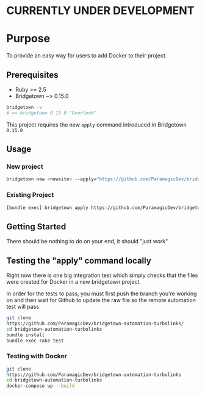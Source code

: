 # CURRENTLY UNDER DEVELOPMENT

# Purpose

To provide an easy way for users to add Docker to their project.

## Prerequisites

- Ruby >= 2.5
- Bridgetown ~> 0.15.0

```bash
bridgetown -v
# => bridgetown 0.15.0 "Overlook"
```

This project requires the new `apply` command introduced in Bridgetown
`0.15.0`

## Usage

### New project

```bash
bridgetown new <newsite> --apply="https://github.com/ParamagicDev/bridgetown-automation-turbolinks"
```

### Existing Project

```bash
[bundle exec] bridgetown apply https://github.com/ParamagicDev/bridgetown-automation-turbolinks
```

## Getting Started

There should be nothing to do on your end, it should "just work"

## Testing the "apply" command locally

Right now there is one big integration test which simply
checks that the files were created for Docker in a new bridgetown project.

In order for the tests to pass, you must first push the branch you're working on and then
wait for Github to update the raw file so the remote automation test will pass

```bash
git clone
https://github.com/ParamagicDev/bridgetown-automation-turbolinks/
cd bridgetown-automation-turbolinks
bundle install
bundle exec rake test
```

### Testing with Docker

```bash
git clone
https://github.com/ParamagicDev/bridgetown-automation-turbolinks
cd bridgetown-automation-turbolinks
docker-compose up --build
```
